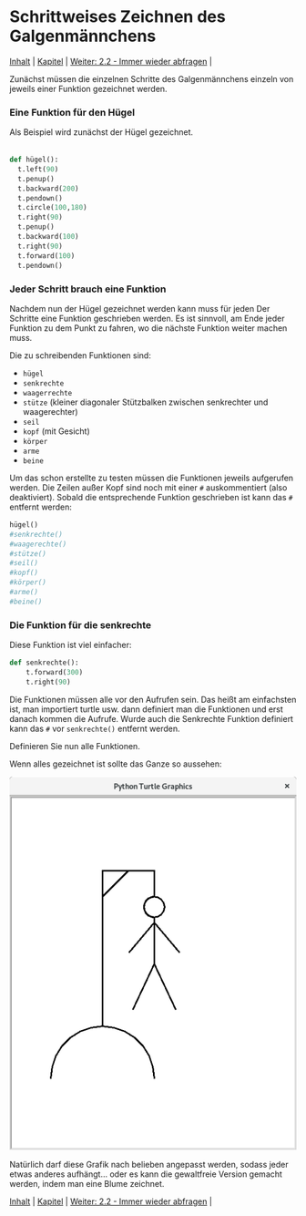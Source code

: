 # Schrittweises Zeichnen des Galgenmännchens

 [Inhalt](README.md) |  [Kapitel](hangman.md) |  [Weiter: 2.2 - Immer wieder abfragen](hangabfrage.md) | 

Zunächst müssen die einzelnen Schritte des Galgenmännchens einzeln von jeweils einer Funktion gezeichnet werden.

### Eine Funktion für den Hügel

Als Beispiel wird zunächst der Hügel gezeichnet.

```python

def hügel():
  t.left(90)
  t.penup()
  t.backward(200)
  t.pendown()
  t.circle(100,180)
  t.right(90)
  t.penup()
  t.backward(100)
  t.right(90)
  t.forward(100)
  t.pendown()
```

### Jeder Schritt brauch eine Funktion

Nachdem nun der Hügel gezeichnet werden kann muss für jeden Der Schritte eine Funktion geschrieben werden. Es ist sinnvoll, am Ende jeder Funktion zu dem Punkt zu fahren, wo die nächste Funktion weiter machen muss.

Die zu schreibenden Funktionen sind:

  * `hügel`
  * `senkrechte`
  * `waagerrechte`
  * `stütze` (kleiner diagonaler Stützbalken zwischen senkrechter und waagerechter)
  * `seil`
  * `kopf` (mit Gesicht)
  * `körper`
  * `arme`
  * `beine`

Um das schon erstellte zu testen müssen die Funktionen jeweils aufgerufen werden. Die Zeilen außer Kopf sind noch mit einer `#` auskommentiert (also deaktiviert). Sobald die entsprechende Funktion geschrieben ist kann das `#` entfernt werden:

```python
hügel()
#senkrechte()
#waagerechte()
#stütze()
#seil()
#kopf()
#körper()
#arme()
#beine()
```

### Die Funktion für die senkrechte

Diese Funktion ist viel einfacher:

```python
def senkrechte():
    t.forward(300)
    t.right(90)
```

Die Funktionen müssen alle vor den Aufrufen sein. Das heißt am einfachsten ist, man importiert turtle usw. dann definiert man die Funktionen und erst danach kommen die Aufrufe. Wurde auch die Senkrechte Funktion definiert kann das `#` vor `senkrechte()` entfernt werden.

Definieren Sie nun alle Funktionen.

Wenn alles gezeichnet ist sollte das Ganze so aussehen:

![Hangman Schritte](img/hangmansteps.png)

Natürlich darf diese Grafik nach belieben angepasst werden, sodass jeder etwas anderes aufhängt... oder es kann die gewaltfreie Version gemacht werden, indem man eine Blume zeichnet.

 [Inhalt](README.md) |  [Kapitel](hangman.md) |  [Weiter: 2.2 - Immer wieder abfragen](hangabfrage.md) | 
